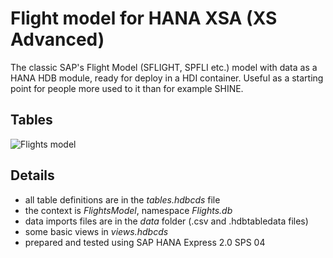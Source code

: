 # Flight model for HANA XSA (XS Advanced)
The classic SAP's Flight Model (SFLIGHT, SPFLI etc.) model with data as a HANA HDB module, ready for deploy in a HDI container. Useful as a starting point for people more used to it than for example SHINE.

## Tables
![Flights model](http://public_repo.vipserv.org/images/sflights-xsa/flights_model.png)

## Details
- all table definitions are in the *tables.hdbcds* file
- the context is *FlightsModel*, namespace *Flights.db*
- data imports files are in the *data* folder (.csv and .hdbtabledata files)
- some basic views in *views.hdbcds*
- prepared and tested using SAP HANA Express 2.0 SPS 04
